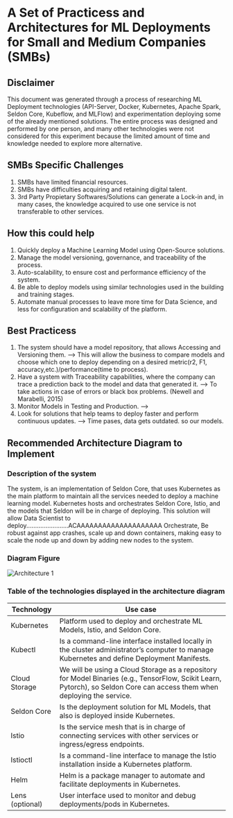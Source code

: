 # A Set of Practicess and Architectures for ML Deployments for Small and Medium Companies (SMBs)
## Disclaimer
This document was generated through a process of researching ML Deployment technologies (API-Server, Docker, Kubernetes, Apache Spark, Seldon Core, Kubeflow, and MLFlow) and experimentation deploying some of the already mentioned solutions. The entire process was designed and performed by one person, and many other technologies were not considered for this experiment because the limited amount of time and knowledge needed to explore more alternative.

## SMBs Specific Challenges
1. SMBs have limited financial resources.
2. SMBs have difficulties acquiring and retaining digital talent.
3. 3rd Party Propietary Softwares/Solutions can generate a Lock-in and, in many cases, the knowledge acquired to use one service is not transferable to other services.

## How this could help
1.	Quickly deploy a Machine Learning Model using Open-Source solutions.
2.	Manage the model versioning, governance, and traceability of the process.
3.	Auto-scalability, to ensure cost and performance efficiency of the system.
4.	Be able to deploy models using similar technologies used in the building and training stages.
5.	Automate manual processes to leave more time for Data Science, and less for configuration and scalability of the platform.

## Best Practicess
1. The system should have a model repository, that allows Accessing and Versioning them. --> This will allow the business to compare models and choose which one to deploy depending on a desired 
   metric(r2, F1, accuracy,etc.)/performance(time to process).
2. Have a system with Traceability capabilities, where the company can trace a prediction back to the model and data that generated it. --> To take actions in case of errors or black box 
   problems. (Newell and Marabelli, 2015)
3. Monitor Models in Testing and Production. -->
4. Look for solutions that help teams to deploy faster and perform continuous updates. --> Time pases, data gets outdated. so our models.

## Recommended Architecture Diagram to Implement
### Description of the system
The system, is an implementation of Seldon Core, that uses Kubernetes as the main platform to maintain all the services needed to deploy a machine learning model. Kubernetes hosts and orchestrates Seldon Core, Istio, and the models that Seldon will be in charge of deploying.
This solution will allow Data Scientist to deploy........................ACAAAAAAAAAAAAAAAAAAAA
Orchestrate, Be robust against app crashes, scale up and down containers, making easy to scale the node up and down by adding new nodes to the system.

### Diagram Figure
![Architecture 1](https://dissertationfco.blob.core.windows.net/dissfco/1stArchitecture.png?)

### Table of the technologies displayed in the architecture diagram

| Technology | Use case |
| --- | --- |
| Kubernetes | Platform used to deploy and orchestrate ML Models, Istio, and Seldon Core. |
| Kubectl | Is a command-line interface installed locally in the cluster administrator’s computer to manage Kubernetes and define Deployment Manifests. |
| Cloud Storage | We will be using a Cloud Storage as a repository for Model Binaries (e.g., TensorFlow, Scikit Learn, Pytorch), so Seldon Core can access them when deploying the service. |
| Seldon Core | Is the deployment solution for ML Models, that also is deployed inside Kubernetes. |
| Istio | Is the service mesh that is in charge of connecting services with other services or ingress/egress endpoints. |
| Istioctl | Is a command-line interface to manage the Istio installation inside a Kubernetes platform. |
| Helm | Helm is a package manager to automate and facilitate deployments in Kubernetes. |
| Lens (optional) | User interface used to monitor and debug deployments/pods in Kubernetes. |
